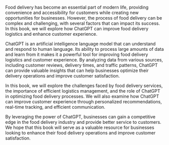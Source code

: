
Food delivery has become an essential part of modern life, providing convenience and accessibility for customers while creating new opportunities for businesses. However, the process of food delivery can be complex and challenging, with several factors that can impact its success. In this book, we will explore how ChatGPT can improve food delivery logistics and enhance customer experience.

ChatGPT is an artificial intelligence language model that can understand and respond to human language. Its ability to process large amounts of data and learn from it makes it a powerful tool for improving food delivery logistics and customer experience. By analyzing data from various sources, including customer reviews, delivery times, and traffic patterns, ChatGPT can provide valuable insights that can help businesses optimize their delivery operations and improve customer satisfaction.

In this book, we will explore the challenges faced by food delivery services, the importance of efficient logistics management, and the role of ChatGPT in optimizing food delivery processes. We will also examine how ChatGPT can improve customer experience through personalized recommendations, real-time tracking, and efficient communication.

By leveraging the power of ChatGPT, businesses can gain a competitive edge in the food delivery industry and provide better service to customers. We hope that this book will serve as a valuable resource for businesses looking to enhance their food delivery operations and improve customer satisfaction.
